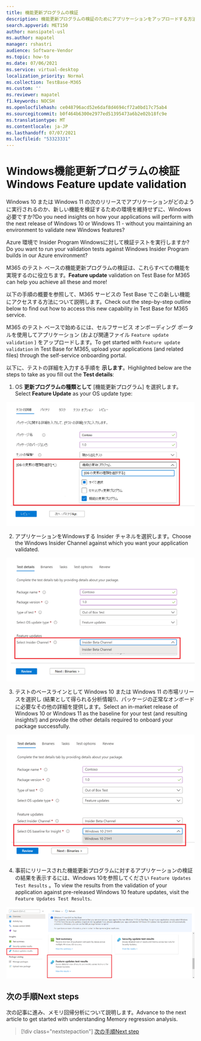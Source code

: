 ```yaml
---
title: 機能更新プログラムの検証
description: 機能更新プログラムの検証のためにアプリケーションをアップロードする方法の詳細
search.appverid: MET150
author: mansipatel-usl
ms.author: mapatel
manager: rshastri
audience: Software-Vendor
ms.topic: how-to
ms.date: 07/06/2021
ms.service: virtual-desktop
localization_priority: Normal
ms.collection: TestBase-M365
ms.custom: ''
ms.reviewer: mapatel
f1.keywords: NOCSH
ms.openlocfilehash: ce048796acd52e6daf8d4694cf72a0bd17c75ab4
ms.sourcegitcommit: b0f464b6300e2977ed51395473a6b2e02b18fc9e
ms.translationtype: MT
ms.contentlocale: ja-JP
ms.lasthandoff: 07/07/2021
ms.locfileid: "53323331"
---
```

# <a name="windows-feature-update-validation"></a><span data-ttu-id="ed669-103">Windows機能更新プログラムの検証</span><span class="sxs-lookup"><span data-stu-id="ed669-103">Windows Feature update validation</span></span>

<span data-ttu-id="ed669-104">Windows 10 または Windows 11 の次のリリースでアプリケーションがどのように実行されるのか、新しい機能を検証するための環境を維持せずに、Windows 必要ですか?</span><span class="sxs-lookup"><span data-stu-id="ed669-104">Do you need insights on how your applications will perform with the next release of Windows 10 or Windows 11 - without you maintaining an environment to validate new Windows features?</span></span> 

<span data-ttu-id="ed669-105">Azure 環境で Insider Program Windowsに対して検証テストを実行しますか?</span><span class="sxs-lookup"><span data-stu-id="ed669-105">Do you want to run your validation tests against Windows Insider Program builds in our Azure environment?</span></span>

<span data-ttu-id="ed669-106"> M365 のテスト ベースの機能更新プログラムの検証は、これらすべての機能を実現するのに役立ちます。</span><span class="sxs-lookup"><span data-stu-id="ed669-106">**Feature update** validation on Test Base for M365 can help you achieve all these and more!</span></span>

<span data-ttu-id="ed669-107">以下の手順の概要を参照して、M365 サービスの Test Base でこの新しい機能にアクセスする方法について説明します。</span><span class="sxs-lookup"><span data-stu-id="ed669-107">Check out the step-by-step outline below to find out how to access this new capability in Test Base for M365 service.</span></span>

<span data-ttu-id="ed669-108">M365 のテスト ベースで始めるには、セルフサービス オンボーディング ポータルを使用してアプリケーション (および関連ファイル ```Feature update validation``` ) をアップロードします。</span><span class="sxs-lookup"><span data-stu-id="ed669-108">To get started with ```Feature update validation``` in Test Base for M365, upload your applications (and related files) through the self-service onboarding portal.</span></span> 

<span data-ttu-id="ed669-109">以下に、テストの詳細を入力する手順を **示します**。</span><span class="sxs-lookup"><span data-stu-id="ed669-109">Highlighted below are the steps to take as you fill out the **Test details**:</span></span>

1. <span data-ttu-id="ed669-110">OS **更新プログラムの種類として** [機能更新プログラム] を選択します。</span><span class="sxs-lookup"><span data-stu-id="ed669-110">Select **Feature Update** as your OS update type:</span></span>

![機能更新プログラムの検証 OS の種類](Media/Feature-update-validation-01.png)

2. <span data-ttu-id="ed669-112">アプリケーションをWindowsする Insider チャネルを選択します。</span><span class="sxs-lookup"><span data-stu-id="ed669-112">Choose the Windows Insider Channel against which you want your application validated.</span></span>  

![機能更新プログラムの検証。](Media/Feature-update-validation-02.png)

3. <span data-ttu-id="ed669-115">テストのベースラインとして Windows 10 または Windows 11 の市場リリースを選択し (結果として得られる分析情報!)、パッケージの正常なオンボードに必要なその他の詳細を提供します。</span><span class="sxs-lookup"><span data-stu-id="ed669-115">Select an in-market release of Windows 10 or Windows 11 as the baseline for your test (and resulting insights!) and provide the other details required to onboard your package successfully.</span></span>

![11 のリリース済みバージョンの Windows 10とWindows検証](Media/Feature-update-validation-03.png)

4. <span data-ttu-id="ed669-117">事前にリリースされた機能更新プログラムに対するアプリケーションの検証の結果を表示するには、Windows 10を参照してください ```Feature Updates Test Results``` 。</span><span class="sxs-lookup"><span data-stu-id="ed669-117">To view the results from the validation of your application against pre-released Windows 10 feature updates, visit the ```Feature Updates Test Results```.</span></span>

![機能更新プログラムの検証により、結果をすばやく確認できます](Media/Feature-update-validation-04.png)


## <a name="next-steps"></a><span data-ttu-id="ed669-119">次の手順</span><span class="sxs-lookup"><span data-stu-id="ed669-119">Next steps</span></span>

<span data-ttu-id="ed669-120">次の記事に進み、メモリ回帰分析について説明します。</span><span class="sxs-lookup"><span data-stu-id="ed669-120">Advance to the next article to get started with understanding Memory regression analysis.</span></span>
> [!div class="nextstepaction"]
> [<span data-ttu-id="ed669-121">次の手順</span><span class="sxs-lookup"><span data-stu-id="ed669-121">Next step</span></span>](memory.md)

<!---
Add button for next page
-->
